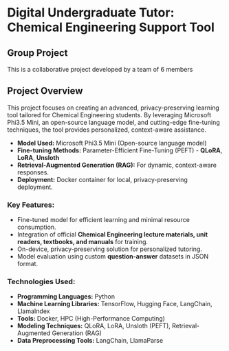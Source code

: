 # Digital Undergraduate Tutor: Chemical Engineering Support Tool 

## Group Project
This is a collaborative project developed by a team of 6 members

## Project Overview
This project focuses on creating an advanced, privacy-preserving learning tool tailored for Chemical Engineering students. By leveraging Microsoft Phi3.5 Mini, an open-source language model, and cutting-edge fine-tuning techniques, the tool provides personalized, context-aware assistance.

- **Model Used:** Microsoft Phi3.5 Mini (Open-source language model)
- **Fine-tuning Methods:** Parameter-Efficient Fine-Tuning (PEFT) - **QLoRA**, **LoRA**, **Unsloth**
- **Retrieval-Augmented Generation (RAG):** For dynamic, context-aware responses.
- **Deployment:** Docker container for local, privacy-preserving deployment.

### Key Features:
- Fine-tuned model for efficient learning and minimal resource consumption.
- Integration of official **Chemical Engineering lecture materials, unit readers, textbooks, and manuals** for training.
- On-device, privacy-preserving solution for personalized tutoring.
- Model evaluation using custom **question-answer** datasets in JSON format.

### Technologies Used:
- **Programming Languages:** Python
- **Machine Learning Libraries:** TensorFlow, Hugging Face, LangChain, LlamaIndex
- **Tools:** Docker, HPC (High-Performance Computing) 
- **Modeling Techniques:** QLoRA, LoRA, Unsloth (PEFT), Retrieval-Augmented Generation (RAG)
- **Data Preprocessing Tools:** LangChain, LlamaParse
